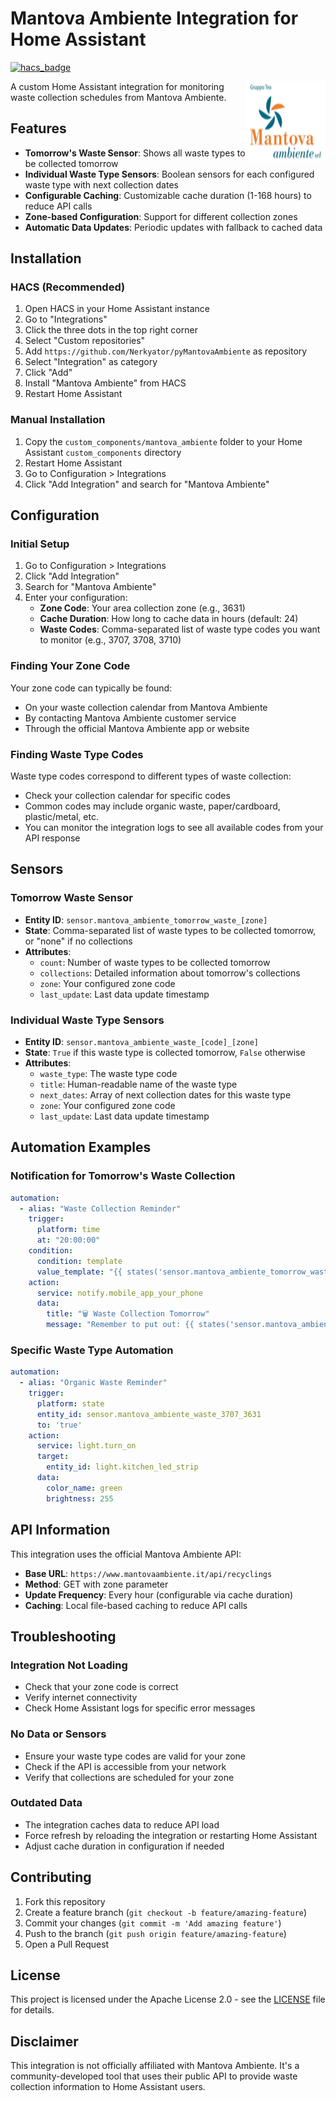 # Mantova Ambiente Integration for Home Assistant

[![hacs_badge](https://img.shields.io/badge/HACS-Custom-orange.svg)](https://github.com/custom-components/hacs)

<img src="custom_components/mantova_ambiente/icon.png" alt="Mantova Ambiente Logo" width="128" height="128" align="right">

A custom Home Assistant integration for monitoring waste collection schedules from Mantova Ambiente.

## Features

- **Tomorrow's Waste Sensor**: Shows all waste types to be collected tomorrow
- **Individual Waste Type Sensors**: Boolean sensors for each configured waste type with next collection dates
- **Configurable Caching**: Customizable cache duration (1-168 hours) to reduce API calls
- **Zone-based Configuration**: Support for different collection zones
- **Automatic Data Updates**: Periodic updates with fallback to cached data

## Installation

### HACS (Recommended)

1. Open HACS in your Home Assistant instance
2. Go to "Integrations"
3. Click the three dots in the top right corner
4. Select "Custom repositories"
5. Add `https://github.com/Nerkyator/pyMantovaAmbiente` as repository
6. Select "Integration" as category
7. Click "Add"
8. Install "Mantova Ambiente" from HACS
9. Restart Home Assistant

### Manual Installation

1. Copy the `custom_components/mantova_ambiente` folder to your Home Assistant `custom_components` directory
2. Restart Home Assistant
3. Go to Configuration > Integrations
4. Click "Add Integration" and search for "Mantova Ambiente"

## Configuration

### Initial Setup

1. Go to Configuration > Integrations
2. Click "Add Integration"
3. Search for "Mantova Ambiente"
4. Enter your configuration:
   - **Zone Code**: Your area collection zone (e.g., 3631)
   - **Cache Duration**: How long to cache data in hours (default: 24)
   - **Waste Codes**: Comma-separated list of waste type codes you want to monitor (e.g., 3707, 3708, 3710)

### Finding Your Zone Code

Your zone code can typically be found:
- On your waste collection calendar from Mantova Ambiente
- By contacting Mantova Ambiente customer service
- Through the official Mantova Ambiente app or website

### Finding Waste Type Codes

Waste type codes correspond to different types of waste collection:
- Check your collection calendar for specific codes
- Common codes may include organic waste, paper/cardboard, plastic/metal, etc.
- You can monitor the integration logs to see all available codes from your API response

## Sensors

### Tomorrow Waste Sensor
- **Entity ID**: `sensor.mantova_ambiente_tomorrow_waste_[zone]`
- **State**: Comma-separated list of waste types to be collected tomorrow, or "none" if no collections
- **Attributes**:
  - `count`: Number of waste types to be collected tomorrow
  - `collections`: Detailed information about tomorrow's collections
  - `zone`: Your configured zone code
  - `last_update`: Last data update timestamp

### Individual Waste Type Sensors
- **Entity ID**: `sensor.mantova_ambiente_waste_[code]_[zone]`
- **State**: `True` if this waste type is collected tomorrow, `False` otherwise
- **Attributes**:
  - `waste_type`: The waste type code
  - `title`: Human-readable name of the waste type
  - `next_dates`: Array of next collection dates for this waste type
  - `zone`: Your configured zone code
  - `last_update`: Last data update timestamp

## Automation Examples

### Notification for Tomorrow's Waste Collection

```yaml
automation:
  - alias: "Waste Collection Reminder"
    trigger:
      platform: time
      at: "20:00:00"
    condition:
      condition: template
      value_template: "{{ states('sensor.mantova_ambiente_tomorrow_waste_3631') != 'none' }}"
    action:
      service: notify.mobile_app_your_phone
      data:
        title: "🗑️ Waste Collection Tomorrow"
        message: "Remember to put out: {{ states('sensor.mantova_ambiente_tomorrow_waste_3631') }}"
```

### Specific Waste Type Automation

```yaml
automation:
  - alias: "Organic Waste Reminder"
    trigger:
      platform: state
      entity_id: sensor.mantova_ambiente_waste_3707_3631
      to: 'true'
    action:
      service: light.turn_on
      target:
        entity_id: light.kitchen_led_strip
      data:
        color_name: green
        brightness: 255
```

## API Information

This integration uses the official Mantova Ambiente API:
- **Base URL**: `https://www.mantovaambiente.it/api/recyclings`
- **Method**: GET with zone parameter
- **Update Frequency**: Every hour (configurable via cache duration)
- **Caching**: Local file-based caching to reduce API calls

## Troubleshooting

### Integration Not Loading
- Check that your zone code is correct
- Verify internet connectivity
- Check Home Assistant logs for specific error messages

### No Data or Sensors
- Ensure your waste type codes are valid for your zone
- Check if the API is accessible from your network
- Verify that collections are scheduled for your zone

### Outdated Data
- The integration caches data to reduce API load
- Force refresh by reloading the integration or restarting Home Assistant
- Adjust cache duration in configuration if needed

## Contributing

1. Fork this repository
2. Create a feature branch (`git checkout -b feature/amazing-feature`)
3. Commit your changes (`git commit -m 'Add amazing feature'`)
4. Push to the branch (`git push origin feature/amazing-feature`)
5. Open a Pull Request

## License

This project is licensed under the Apache License 2.0 - see the [LICENSE](LICENSE) file for details.

## Disclaimer

This integration is not officially affiliated with Mantova Ambiente. It's a community-developed tool that uses their public API to provide waste collection information to Home Assistant users.
